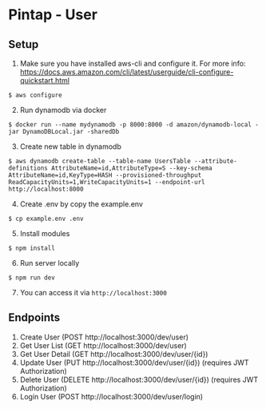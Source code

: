 # Pintap - User

## Setup
1. Make sure you have installed aws-cli and configure it. For more info: https://docs.aws.amazon.com/cli/latest/userguide/cli-configure-quickstart.html

```
$ aws configure
```

2. Run dynamodb via docker
```
$ docker run --name mydynamodb -p 8000:8000 -d amazon/dynamodb-local -jar DynamoDBLocal.jar -sharedDb
```

3. Create new table in dynamodb
```
$ aws dynamodb create-table --table-name UsersTable --attribute-definitions AttributeName=id,AttributeType=S --key-schema AttributeName=id,KeyType=HASH --provisioned-throughput ReadCapacityUnits=1,WriteCapacityUnits=1 --endpoint-url http://localhost:8000
```

4. Create .env by copy the example.env
```
$ cp example.env .env
```

5. Install modules
```
$ npm install
```

6. Run server locally
```
$ npm run dev
```

7. You can access it via `http://localhost:3000`


## Endpoints
1. Create User (POST http://localhost:3000/dev/user)
2. Get User List (GET http://localhost:3000/dev/user)
3. Get User Detail (GET http://localhost:3000/dev/user/{id})
4. Update User (PUT http://localhost:3000/dev/user/{id}) (requires JWT Authorization)
5. Delete User (DELETE http://localhost:3000/dev/user/{id}) (requires JWT Authorization)
6. Login User (POST http://localhost:3000/dev/user/login)

